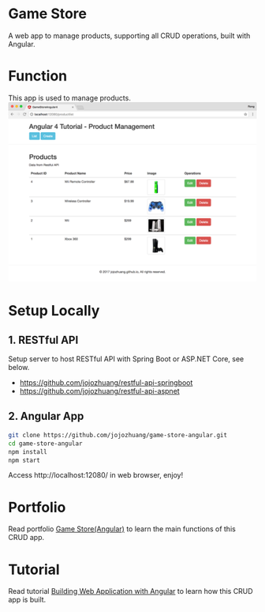 # Game Store
A web app to manage products, supporting all CRUD operations, built with Angular.

# Function
This app is used to manage products.
![image](/src/assets/productlistafteredit.png)

# Setup Locally
## 1. RESTful API
Setup server to host RESTful API with Spring Boot or ASP.NET Core, see below.
* https://github.com/jojozhuang/restful-api-springboot
* https://github.com/jojozhuang/restful-api-aspnet

## 2. Angular App
```bash
git clone https://github.com/jojozhuang/game-store-angular.git
cd game-store-angular
npm install
npm start
```
Access http://localhost:12080/ in web browser, enjoy!

# Portfolio
Read portfolio [Game Store(Angular)](http://jojozhuang.github.io/portfolio/game-store-angular/) to learn the main functions of this CRUD app.

# Tutorial
Read tutorial [Building Web Application with Angular](http://jojozhuang.github.io/tutorial/angular/building-web-application-with-angular/) to learn how this CRUD app is built.
